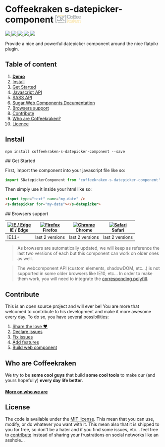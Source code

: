 # Coffeekraken s-datepicker-component <img src=".resources/coffeekraken-logo.jpg" height="25px" />

<p>
	<a href="https://travis-ci.org/Coffeekraken/s-datepicker-component">
		<img src="https://img.shields.io/travis/Coffeekraken/s-datepicker-component.svg?style=flat-square" />
	</a>
	<a href="https://www.npmjs.com/package/coffeekraken-s-datepicker-component">
		<img src="https://img.shields.io/npm/v/coffeekraken-s-datepicker.svg?style=flat-square" />
	</a>
	<a href="https://github.com/coffeekraken/s-datepicker-component/blob/master/LICENSE.txt">
		<img src="https://img.shields.io/npm/l/coffeekraken-s-datepicker.svg?style=flat-square" />
	</a>
	<!-- <a href="https://github.com/coffeekraken/s-datepicker-component">
		<img src="https://img.shields.io/npm/dt/coffeekraken-s-datepicker.svg?style=flat-square" />
	</a>
	<a href="https://github.com/coffeekraken/s-datepicker-component">
		<img src="https://img.shields.io/github/forks/coffeekraken/s-datepicker-component.svg?style=social&label=Fork&style=flat-square" />
	</a>
	<a href="https://github.com/coffeekraken/s-datepicker-component">
		<img src="https://img.shields.io/github/stars/coffeekraken/s-datepicker-component.svg?style=social&label=Star&style=flat-square" />
	</a> -->
	<a href="https://twitter.com/coffeekrakenio">
		<img src="https://img.shields.io/twitter/url/http/coffeekrakenio.svg?style=social&style=flat-square" />
	</a>
	<a href="http://coffeekraken.io">
		<img src="https://img.shields.io/twitter/url/http/shields.io.svg?style=flat-square&label=coffeekraken.io&colorB=f2bc2b&style=flat-square" />
	</a>
</p>

Provide a nice and powerful datepicker component around the nice flatpikr plugin.

## Table of content

1. **[Demo](http://components.coffeekraken.io/app/s-datepicker-component)**
2. [Install](#readme-install)
3. [Get Started](#readme-get-started)
4. [Javascript API](doc/js)
5. [SASS API](doc/sass)
6. [Sugar Web Components Documentation](https://github.com/Coffeekraken/sugar/blob/master/doc/webcomponent.md)
7. [Browsers support](#readme-browsers-support)
8. [Contribute](#readme-contribute)
9. [Who are Coffeekraken?](#readme-who-are-coffeekraken)
10. [Licence](#readme-license)

<a name="readme-install"></a>
## Install

```
npm install coffeekraken-s-datepicker-component --save
```

<a name="readme-get-started"></a>
## Get Started

First, import the component into your javascript file like so:

```js
import SDatepickerComponent from 'coffeekraken-s-datepicker-component'
```

Then simply use it inside your html like so:

```html
<input type="text" name="my-date" />
<s-datepicker for="my-date"></s-datepicker>
```

<a id="readme-browsers-support"></a>
## Browsers support

| [<img src="https://raw.githubusercontent.com/godban/browsers-support-badges/master/src/images/edge.png" alt="IE / Edge" width="16px" height="16px" />](http://godban.github.io/browsers-support-badges/)</br>IE / Edge | [<img src="https://raw.githubusercontent.com/godban/browsers-support-badges/master/src/images/firefox.png" alt="Firefox" width="16px" height="16px" />](http://godban.github.io/browsers-support-badges/)</br>Firefox | [<img src="https://raw.githubusercontent.com/godban/browsers-support-badges/master/src/images/chrome.png" alt="Chrome" width="16px" height="16px" />](http://godban.github.io/browsers-support-badges/)</br>Chrome | [<img src="https://raw.githubusercontent.com/godban/browsers-support-badges/master/src/images/safari.png" alt="Safari" width="16px" height="16px" />](http://godban.github.io/browsers-support-badges/)</br>Safari |
| --------- | --------- | --------- | --------- |
| IE11+ | last 2 versions| last 2 versions| last 2 versions

> As browsers are automatically updated, we will keep as reference the last two versions of each but this component can work on older ones as well.

> The webcomponent API (custom elements, shadowDOM, etc...) is not supported in some older browsers like IE10, etc... In order to make them work, you will need to integrate the [corresponding polyfill](https://www.webcomponents.org/polyfills).

<a id="readme-contribute"></a>
## Contribute

This is an open source project and will ever be! You are more that welcomed to contribute to his development and make it more awesome every day.
To do so, you have several possibilities:

1. [Share the love ❤️](https://github.com/Coffeekraken/coffeekraken/blob/master/contribute.md#contribute-share-the-love)
2. [Declare issues](https://github.com/Coffeekraken/coffeekraken/blob/master/contribute.md#contribute-declare-issues)
3. [Fix issues](https://github.com/Coffeekraken/coffeekraken/blob/master/contribute.md#contribute-fix-issues)
4. [Add features](https://github.com/Coffeekraken/coffeekraken/blob/master/contribute.md#contribute-add-features)
5. [Build web component](https://github.com/Coffeekraken/coffeekraken/blob/master/contribute.md#contribute-build-web-component)

<a id="readme-who-are-coffeekraken"></a>
## Who are Coffeekraken

We try to be **some cool guys** that build **some cool tools** to make our (and yours hopefully) **every day life better**.  

#### [More on who we are](https://github.com/Coffeekraken/coffeekraken/blob/master/who-are-we.md)

<a id="readme-license"></a>
## License

The code is available under the [MIT license](LICENSE.txt). This mean that you can use, modify, or do whatever you want with it. This mean also that it is shipped to you for free, so don't be a hater and if you find some issues, etc... feel free to [contribute](https://github.com/Coffeekraken/coffeekraken/blob/master/contribute.md) instead of sharing your frustrations on social networks like an asshole...
